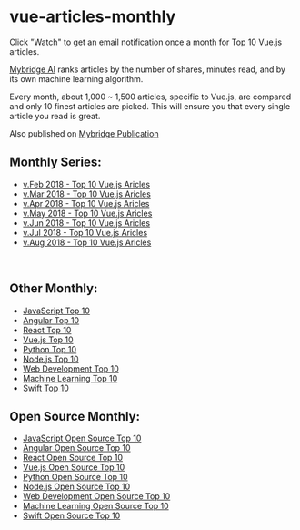 # vue-articles-monthly

Click "Watch" to get an email notification once a month for Top 10 Vue.js articles.

[Mybridge AI](https://www.mybridge.co) ranks articles by the number of shares, minutes read, and by its own machine learning algorithm.

Every month, about 1,000 ~ 1,500 articles, specific to Vue.js, are compared and only 10 finest articles are picked. This will ensure you that every single article you read is great. 

Also published on [Mybridge Publication](https://medium.mybridge.co)


## Monthly Series:

* [v.Feb 2018 - Top 10 Vue.js Aricles](./src/02-2018.md)
* [v.Mar 2018 - Top 10 Vue.js Aricles](./src/03-2018.md)
* [v.Apr 2018 - Top 10 Vue.js Aricles](./src/04-2018.md)
* [v.May 2018 - Top 10 Vue.js Aricles](./src/05-2018.md)
* [v.Jun 2018 - Top 10 Vue.js Aricles](./src/06-2018.md)
* [v.Jul 2018 - Top 10 Vue.js Aricles](./src/07-2018.md)
* [v.Aug 2018 - Top 10 Vue.js Aricles](./src/08-2018.md)

<br>

## Other Monthly:
* [JavaScript Top 10](https://github.com/Mybridge/javascript-articles-monthly)
* [Angular Top 10](https://github.com/Mybridge/angular-articles)
* [React Top 10](https://github.com/Mybridge/react-articles-monthly)
* [Vue.js Top 10](https://github.com/Mybridge/vuejs-articles)
* [Python Top 10](https://github.com/Mybridge/python-articles)
* [Node.js Top 10](https://github.com/Mybridge/nodejs-articles)
* [Web Development Top 10](https://github.com/Mybridge/web-development-articles)
* [Machine Learning Top 10](https://github.com/Mybridge/machine-learning-articles)
* [Swift Top 10](https://github.com/Mybridge/swift-articles)

## Open Source Monthly:
* [JavaScript Open Source Top 10](https://github.com/Mybridge/javascript-open-source)
* [Angular Open Source Top 10](https://github.com/Mybridge/angular-open-source)
* [React Open Source Top 10](https://github.com/Mybridge/reactjs-open-source)
* [Vue.js Open Source Top 10](https://github.com/Mybridge/vuejs-open-source)
* [Python Open Source Top 10](https://github.com/Mybridge/python-open-source)
* [Node.js Open Source Top 10](https://github.com/Mybridge/nodejs-open-source)
* [Web Development Open Source Top 10](https://github.com/Mybridge/web-development-articles)
* [Machine Learning Open Source Top 10](https://github.com/Mybridge/machine-learning-open-source)
* [Swift Open Source Top 10](https://github.com/Mybridge/swift-open-source)
